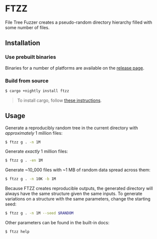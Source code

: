# FTZZ

File Tree Fuzzer creates a pseudo-random directory hierarchy filled with some number of files.

## Installation

### Use prebuilt binaries

Binaries for a number of platforms are available on the
[release page](https://github.com/SUPERCILEX/ftzz/releases/latest).

### Build from source

```sh
$ cargo +nightly install ftzz
```

> To install cargo, follow [these instructions](https://doc.rust-lang.org/cargo/getting-started/installation.html).

## Usage

Generate a reproducibly random tree in the current directory with *approximately* 1 million files:

```sh
$ ftzz g . -n 1M
```

Generate *exactly* 1 million files:

```sh
$ ftzz g . -en 1M
```

Generate ~10_000 files with ~1 MB of random data spread across them:

```sh
$ ftzz g . -n 10K -b 1M
```

Because FTZZ creates reproducible outputs, the generated directory will always have the same
structure given the same inputs. To generate variations on a structure with the same parameters,
change the starting seed:

```sh
$ ftzz g . -n 1M --seed $RANDOM
```

Other parameters can be found in the built-in docs:

```sh
$ ftzz help
```
